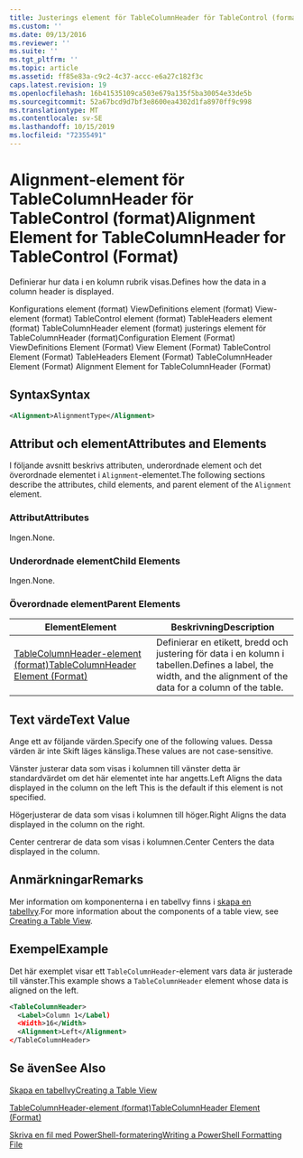 ```yaml
---
title: Justerings element för TableColumnHeader för TableControl (format) | Microsoft Docs
ms.custom: ''
ms.date: 09/13/2016
ms.reviewer: ''
ms.suite: ''
ms.tgt_pltfrm: ''
ms.topic: article
ms.assetid: ff85e83a-c9c2-4c37-accc-e6a27c182f3c
caps.latest.revision: 19
ms.openlocfilehash: 16b41535109ca503e679a135f5ba30054e33de5b
ms.sourcegitcommit: 52a67bcd9d7bf3e8600ea4302d1fa8970ff9c998
ms.translationtype: MT
ms.contentlocale: sv-SE
ms.lasthandoff: 10/15/2019
ms.locfileid: "72355491"
---
```

# <a name="alignment-element-for-tablecolumnheader-for-tablecontrol-format"></a><span data-ttu-id="a17f9-102">Alignment-element för TableColumnHeader för TableControl (format)</span><span class="sxs-lookup"><span data-stu-id="a17f9-102">Alignment Element for TableColumnHeader for TableControl (Format)</span></span>

<span data-ttu-id="a17f9-103">Definierar hur data i en kolumn rubrik visas.</span><span class="sxs-lookup"><span data-stu-id="a17f9-103">Defines how the data in a column header is displayed.</span></span>

<span data-ttu-id="a17f9-104">Konfigurations element (format) ViewDefinitions element (format) View-element (format) TableControl element (format) TableHeaders element (format) TableColumnHeader element (format) justerings element för TableColumnHeader (format)</span><span class="sxs-lookup"><span data-stu-id="a17f9-104">Configuration Element (Format) ViewDefinitions Element (Format) View Element (Format) TableControl Element (Format) TableHeaders Element (Format) TableColumnHeader Element (Format) Alignment Element for TableColumnHeader (Format)</span></span>

## <a name="syntax"></a><span data-ttu-id="a17f9-105">Syntax</span><span class="sxs-lookup"><span data-stu-id="a17f9-105">Syntax</span></span>

```xml
<Alignment>AlignmentType</Alignment>
```

## <a name="attributes-and-elements"></a><span data-ttu-id="a17f9-106">Attribut och element</span><span class="sxs-lookup"><span data-stu-id="a17f9-106">Attributes and Elements</span></span>

<span data-ttu-id="a17f9-107">I följande avsnitt beskrivs attributen, underordnade element och det överordnade elementet i `Alignment`-elementet.</span><span class="sxs-lookup"><span data-stu-id="a17f9-107">The following sections describe the attributes, child elements, and parent element of the `Alignment` element.</span></span>

### <a name="attributes"></a><span data-ttu-id="a17f9-108">Attribut</span><span class="sxs-lookup"><span data-stu-id="a17f9-108">Attributes</span></span>

<span data-ttu-id="a17f9-109">Ingen.</span><span class="sxs-lookup"><span data-stu-id="a17f9-109">None.</span></span>

### <a name="child-elements"></a><span data-ttu-id="a17f9-110">Underordnade element</span><span class="sxs-lookup"><span data-stu-id="a17f9-110">Child Elements</span></span>

<span data-ttu-id="a17f9-111">Ingen.</span><span class="sxs-lookup"><span data-stu-id="a17f9-111">None.</span></span>

### <a name="parent-elements"></a><span data-ttu-id="a17f9-112">Överordnade element</span><span class="sxs-lookup"><span data-stu-id="a17f9-112">Parent Elements</span></span>

|<span data-ttu-id="a17f9-113">Element</span><span class="sxs-lookup"><span data-stu-id="a17f9-113">Element</span></span>|<span data-ttu-id="a17f9-114">Beskrivning</span><span class="sxs-lookup"><span data-stu-id="a17f9-114">Description</span></span>|
|-------------|-----------------|
|[<span data-ttu-id="a17f9-115">TableColumnHeader-element (format)</span><span class="sxs-lookup"><span data-stu-id="a17f9-115">TableColumnHeader Element (Format)</span></span>](./tablecolumnheader-element-format.md)|<span data-ttu-id="a17f9-116">Definierar en etikett, bredd och justering för data i en kolumn i tabellen.</span><span class="sxs-lookup"><span data-stu-id="a17f9-116">Defines a label, the width, and the alignment of the data for a column of the table.</span></span>|

## <a name="text-value"></a><span data-ttu-id="a17f9-117">Text värde</span><span class="sxs-lookup"><span data-stu-id="a17f9-117">Text Value</span></span>

<span data-ttu-id="a17f9-118">Ange ett av följande värden.</span><span class="sxs-lookup"><span data-stu-id="a17f9-118">Specify one of the following values.</span></span> <span data-ttu-id="a17f9-119">Dessa värden är inte Skift läges känsliga.</span><span class="sxs-lookup"><span data-stu-id="a17f9-119">These values are not case-sensitive.</span></span>

<span data-ttu-id="a17f9-120">Vänster justerar data som visas i kolumnen till vänster detta är standardvärdet om det här elementet inte har angetts.</span><span class="sxs-lookup"><span data-stu-id="a17f9-120">Left Aligns the data displayed in the column on the left This is the default if this element is not specified.</span></span>

<span data-ttu-id="a17f9-121">Högerjusterar de data som visas i kolumnen till höger.</span><span class="sxs-lookup"><span data-stu-id="a17f9-121">Right Aligns the data displayed in the column on the right.</span></span>

<span data-ttu-id="a17f9-122">Center centrerar de data som visas i kolumnen.</span><span class="sxs-lookup"><span data-stu-id="a17f9-122">Center Centers the data displayed in the column.</span></span>

## <a name="remarks"></a><span data-ttu-id="a17f9-123">Anmärkningar</span><span class="sxs-lookup"><span data-stu-id="a17f9-123">Remarks</span></span>

<span data-ttu-id="a17f9-124">Mer information om komponenterna i en tabellvy finns i [skapa en tabellvy](./creating-a-table-view.md).</span><span class="sxs-lookup"><span data-stu-id="a17f9-124">For more information about the components of a table view, see [Creating a Table View](./creating-a-table-view.md).</span></span>

## <a name="example"></a><span data-ttu-id="a17f9-125">Exempel</span><span class="sxs-lookup"><span data-stu-id="a17f9-125">Example</span></span>

<span data-ttu-id="a17f9-126">Det här exemplet visar ett `TableColumnHeader`-element vars data är justerade till vänster.</span><span class="sxs-lookup"><span data-stu-id="a17f9-126">This example shows a `TableColumnHeader` element whose data is aligned on the left.</span></span>

```xml
<TableColumnHeader>
  <Label>Column 1</Label)
  <Width>16</Width>
  <Alignment>Left</Alignment>
</TableColumnHeader>
```

## <a name="see-also"></a><span data-ttu-id="a17f9-127">Se även</span><span class="sxs-lookup"><span data-stu-id="a17f9-127">See Also</span></span>

[<span data-ttu-id="a17f9-128">Skapa en tabellvy</span><span class="sxs-lookup"><span data-stu-id="a17f9-128">Creating a Table View</span></span>](./creating-a-table-view.md)

[<span data-ttu-id="a17f9-129">TableColumnHeader-element (format)</span><span class="sxs-lookup"><span data-stu-id="a17f9-129">TableColumnHeader Element (Format)</span></span>](./tablecolumnheader-element-format.md)

[<span data-ttu-id="a17f9-130">Skriva en fil med PowerShell-formatering</span><span class="sxs-lookup"><span data-stu-id="a17f9-130">Writing a PowerShell Formatting File</span></span>](./writing-a-powershell-formatting-file.md)
